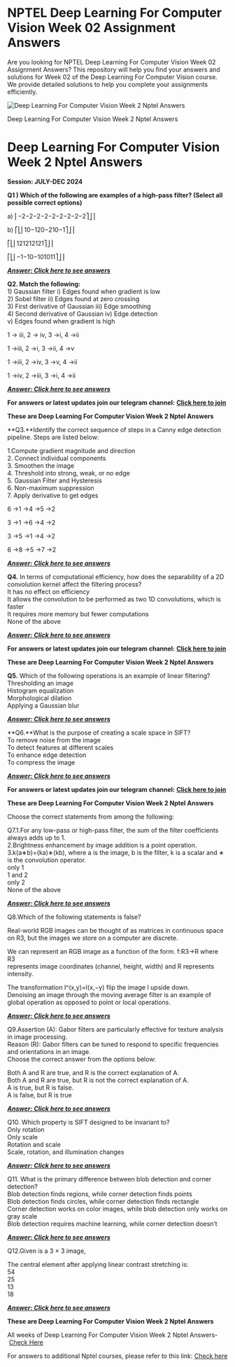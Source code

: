 # NPTEL Deep Learning For Computer Vision Week 02 Assignment Answers

Are you looking for NPTEL Deep Learning For Computer Vision Week 02 Assignment Answers? This repository will help you find your answers and solutions for Week 02 of the Deep Learning For Computer Vision course. We provide detailed solutions to help you complete your assignments efficiently.

![Deep Learning For Computer Vision Week 2 Nptel Answers](https://miro.medium.com/v2/resize:fit:875/1*8TsibYhU-D3A2yVZsl_A6g.jpeg)

Deep Learning For Computer Vision Week 2 Nptel Answers


# Deep Learning For Computer Vision Week 2 Nptel Answers<a id="4a69"></a>

**Session: JULY-DEC 2024**

**Q1 ) Which of the following are examples of a high-pass filter? (Select all possible correct options)**

a) ⎢−2−2−2−2−2−2−2−2−2⎤⎦⎥

b) ⎡⎣⎢10−120−210−1⎤⎦⎥

⎡⎣⎢121212121⎤⎦⎥

⎡⎣⎢−1−10−101011⎤⎦⎥

[**_**Answer: Click here to see answers**_**](https://progiez.com/deep-learning-for-computer-vision-week-2-nptel-answers)

**Q2. Match the following:**\
1\) Gaussian filter i) Edges found when gradient is low\
2\) Sobel filter ii) Edges found at zero crossing\
3\) First derivative of Gaussian iii) Edge smoothing\
4\) Second derivative of Gaussian iv) Edge detection\
v) Edges found when gradient is high

1 → iii, 2 → iv, 3 →i, 4 →ii

1 →iii, 2 →i, 3 →ii, 4 →v

1 →iii, 2 →iv, 3 →v, 4 →ii

1 →iv, 2 →iii, 3 →i, 4 →ii

[**_**Answer: Click here to see answers**_**](https://progiez.com/deep-learning-for-computer-vision-week-2-nptel-answers)

**For answers or latest updates join our telegram channel:** [**Click here to join**](https://telegram.me/nptel_assignments)

**These are Deep Learning For Computer Vision Week 2 Nptel Answers**

**Q3.**Identify the correct sequence of steps in a Canny edge detection pipeline. Steps are listed below:

1.Compute gradient magnitude and direction\
2\. Connect individual components\
3\. Smoothen the image\
4\. Threshold into strong, weak, or no edge\
5\. Gaussian Filter and Hysteresis\
6\. Non-maximum suppression\
7\. Apply derivative to get edges

6 →1 →4 →5 →2

3 →1 →6 →4 →2

3 →5 →1 →4 →2

6 →8 →5 →7 →2

[**_**Answer: Click here to see answers**_**](https://progiez.com/deep-learning-for-computer-vision-week-2-nptel-answers)

**Q4.** In terms of computational efficiency, how does the separability of a 2D convolution kernel affect the filtering process?\
It has no effect on efficiency\
It allows the convolution to be performed as two 1D convolutions, which is faster\
It requires more memory but fewer computations\
None of the above

[**_**Answer: Click here to see answers**_**](https://progiez.com/deep-learning-for-computer-vision-week-2-nptel-answers)

**For answers or latest updates join our telegram channel:** [**Click here to join**](https://telegram.me/nptel_assignments)

**These are Deep Learning For Computer Vision Week 2 Nptel Answers**

**Q5.** Which of the following operations is an example of linear filtering?\
Thresholding an image\
Histogram equalization\
Morphological dilation\
Applying a Gaussian blur

[**_**Answer: Click here to see answers**_**](https://progiez.com/deep-learning-for-computer-vision-week-2-nptel-answers)

**Q6.**What is the purpose of creating a scale space in SIFT?\
To remove noise from the image\
To detect features at different scales\
To enhance edge detection\
To compress the image

[**_**Answer: Click here to see answers**_**](https://progiez.com/deep-learning-for-computer-vision-week-2-nptel-answers)

**For answers or latest updates join our telegram channel:** [**Click here to join**](https://telegram.me/nptel_assignments)

**These are Deep Learning For Computer Vision Week 2 Nptel Answers**

Choose the correct statements from among the following:

Q7.1.For any low-pass or high-pass filter, the sum of the filter coefficients always adds up to 1.\
2.Brightness enhancement by image addition is a point operation.\
3.k(a∗b)=(ka)∗(kb), where a is the image, b is the filter, k is a scalar and ∗ is the convolution operator.\
only 1\
1 and 2\
only 2\
None of the above

[**_**Answer: Click here to see answers**_**](https://progiez.com/deep-learning-for-computer-vision-week-2-nptel-answers)

Q8.Which of the following statements is false?

Real-world RGB images can be thought of as matrices in continuous space on R3, but the images we store on a computer are discrete.

We can represent an RGB image as a function of the form. f:R3→R where R3\
represents image coordinates (channel, height, width) and R represents intensity.

The transformation I^(x,y)=I(x,−y) flip the image I upside down.\
Denoising an image through the moving average filter is an example of global operation as opposed to point or local operations.

[**_**Answer: Click here to see answers**_**](https://progiez.com/deep-learning-for-computer-vision-week-2-nptel-answers)

Q9.Assertion (A): Gabor filters are particularly effective for texture analysis in image processing.\
Reason (R): Gabor filters can be tuned to respond to specific frequencies and orientations in an image.\
Choose the correct answer from the options below:

Both A and R are true, and R is the correct explanation of A.\
Both A and R are true, but R is not the correct explanation of A.\
A is true, but R is false.\
A is false, but R is true

[**_**Answer: Click here to see answers**_**](https://progiez.com/deep-learning-for-computer-vision-week-2-nptel-answers)

Q10. Which property is SIFT designed to be invariant to?\
Only rotation\
Only scale\
Rotation and scale\
Scale, rotation, and illumination changes

[**_**Answer: Click here to see answers**_**](https://progiez.com/deep-learning-for-computer-vision-week-2-nptel-answers)

Q11. What is the primary difference between blob detection and corner detection?\
Blob detection finds regions, while corner detection finds points\
Blob detection finds circles, while corner detection finds rectangle\
Corner detection works on color images, while blob detection only works on gray scale\
Blob detection requires machine learning, while corner detection doesn’t

[**_**Answer: Click here to see answers**_**](https://progiez.com/deep-learning-for-computer-vision-week-2-nptel-answers)

Q12.Given is a 3 × 3 image,

The central element after applying linear contrast stretching is:\
54\
25\
13\
18

[**_**Answer: Click here to see answers**_**](https://progiez.com/deep-learning-for-computer-vision-week-2-nptel-answers)

**These are Deep Learning For Computer Vision Week 2 Nptel Answers**

All weeks of Deep Learning For Computer Vision Week 2 Nptel Answers- [Check Here](https://progiez.com/nptel-assignment-answers/deep-learning-for-computer-vision)

For answers to additional Nptel courses, please refer to this link: [Check here](https://progiez.com/nptel-assignment-answers)
